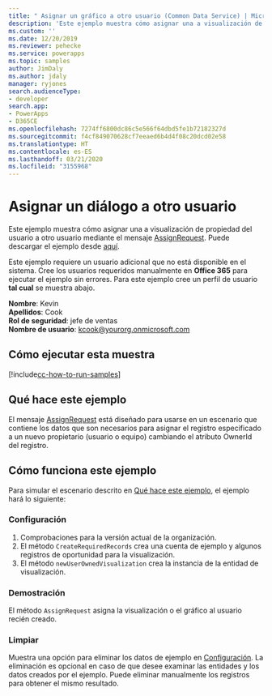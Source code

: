 ```yaml
---
title: " Asignar un gráfico a otro usuario (Common Data Service) | MicrosoftDocs"
description: 'Este ejemplo muestra cómo asignar una a visualización de propiedad del usuario a otro usuario '
ms.custom: ''
ms.date: 12/20/2019
ms.reviewer: pehecke
ms.service: powerapps
ms.topic: samples
author: JimDaly
ms.author: jdaly
manager: ryjones
search.audienceType:
- developer
search.app:
- PowerApps
- D365CE
ms.openlocfilehash: 7274ff6800dc86c5e566f64dbd5fe1b72182327d
ms.sourcegitcommit: f4cf849070628cf7eeaed6b4d4f08c20dcd02e58
ms.translationtype: HT
ms.contentlocale: es-ES
ms.lasthandoff: 03/21/2020
ms.locfileid: "3155968"
---
```

# <a name="assign-a-chart-to-another-user"></a>Asignar un diálogo a otro usuario

Este ejemplo muestra cómo asignar una a visualización de propiedad del usuario a otro usuario mediante el mensaje [AssignRequest](https://docs.microsoft.com/dotnet/api/microsoft.crm.sdk.messages.assignrequest?view=dynamics-general-ce-9). Puede descargar el ejemplo desde [aquí](https://github.com/microsoft/PowerApps-Samples/tree/master/cds/orgsvc/C%23/AssignChartToAnotherUser).

Este ejemplo requiere un usuario adicional que no está disponible en el sistema. Cree los usuarios requeridos manualmente en **Office 365** para ejecutar el ejemplo sin errores. Para este ejemplo cree un perfil de usuario **tal cual** se muestra abajo. 

**Nombre**: Kevin<br/>
**Apellidos**: Cook<br/>
**Rol de seguridad**: jefe de ventas<br/>
**Nombre de usuario**: kcook@yourorg.onmicrosoft.com<br/>

## <a name="how-to-run-this-sample"></a>Cómo ejecutar esta muestra

[!include[cc-how-to-run-samples](../../includes/cc-how-to-run-samples.md)]

## <a name="what-this-sample-does"></a>Qué hace este ejemplo

El mensaje [AssignRequest](https://docs.microsoft.com/dotnet/api/microsoft.crm.sdk.messages.assignrequest?view=dynamics-general-ce-9) está diseñado para usarse en un escenario que contiene los datos que son necesarios para asignar el registro especificado a un nuevo propietario (usuario o equipo) cambiando el atributo OwnerId del registro.

## <a name="how-this-sample-works"></a>Cómo funciona este ejemplo

Para simular el escenario descrito en [Qué hace este ejemplo](#what-this-sample-does), el ejemplo hará lo siguiente:

### <a name="setup"></a>Configuración

1. Comprobaciones para la versión actual de la organización.
2. El método `CreateRequiredRecords` crea una cuenta de ejemplo y algunos registros de oportunidad para la visualización.
3. El método `newUserOwnedVisualization` crea la instancia de la entidad de visualización.

### <a name="demonstrate"></a>Demostración

El método `AssignRequest` asigna la visualización o el gráfico al usuario recién creado.

### <a name="clean-up"></a>Limpiar

Muestra una opción para eliminar los datos de ejemplo en [Configuración](#setup). La eliminación es opcional en caso de que desee examinar las entidades y los datos creados por el ejemplo. Puede eliminar manualmente los registros para obtener el mismo resultado.